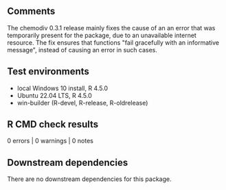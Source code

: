 ## Comments

The chemodiv 0.3.1 release mainly fixes the cause of an an error that was
temporarily present for the package, due to an unavailable internet resource. 
The fix ensures that functions "fail gracefully with an informative message",
instead of causing an error in such cases.

## Test environments

* local Windows 10 install, R 4.5.0
* Ubuntu 22.04 LTS, R 4.5.0
* win-builder (R-devel, R-release, R-oldrelease)

## R CMD check results

0 errors | 0 warnings | 0 notes

## Downstream dependencies

There are no downstream dependencies for this package.
